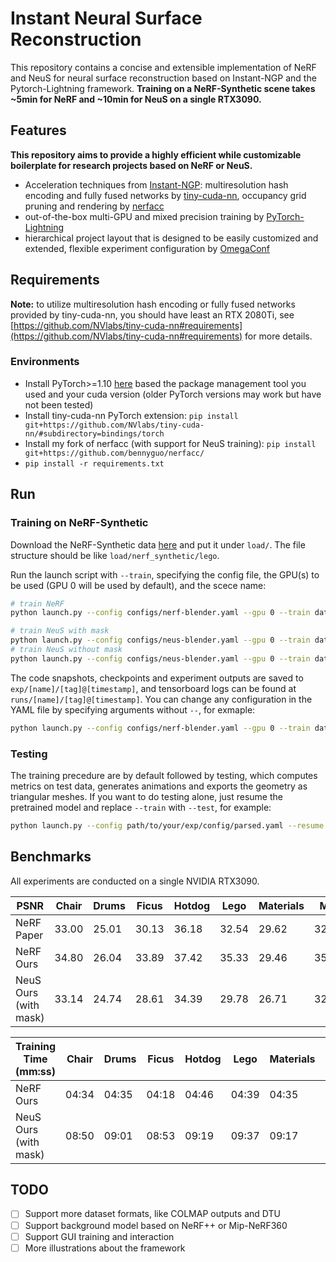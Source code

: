 # Instant Neural Surface Reconstruction

This repository contains a concise and extensible implementation of NeRF and NeuS for neural surface reconstruction based on Instant-NGP and the Pytorch-Lightning framework. **Training on a NeRF-Synthetic scene takes ~5min for NeRF and ~10min for NeuS on a single RTX3090.**


## Features
**This repository aims to provide a highly efficient while customizable boilerplate for research projects based on NeRF or NeuS.**

- Acceleration techniques from [Instant-NGP](https://github.com/NVlabs/instant-ngp): multiresolution hash encoding and fully fused networks by [tiny-cuda-nn](https://github.com/NVlabs/tiny-cuda-nn), occupancy grid pruning and rendering by [nerfacc](https://github.com/KAIR-BAIR/nerfacc)
- out-of-the-box multi-GPU and mixed precision training by [PyTorch-Lightning](https://github.com/Lightning-AI/lightning)
- hierarchical project layout that is designed to be easily customized and extended, flexible experiment configuration by [OmegaConf](https://github.com/omry/omegaconf)


## Requirements
**Note:** to utilize multiresolution hash encoding or fully fused networks provided by tiny-cuda-nn, you should have least an RTX 2080Ti, see [https://github.com/NVlabs/tiny-cuda-nn#requirements](https://github.com/NVlabs/tiny-cuda-nn#requirements) for more details.
### Environments
- Install PyTorch>=1.10 [here](https://pytorch.org/get-started/locally/) based the package management tool you used and your cuda version (older PyTorch versions may work but have not been tested)
- Install tiny-cuda-nn PyTorch extension: `pip install git+https://github.com/NVlabs/tiny-cuda-nn/#subdirectory=bindings/torch`
- Install my fork of nerfacc (with support for NeuS training): `pip install git+https://github.com/bennyguo/nerfacc/`
- `pip install -r requirements.txt`


## Run
### Training on NeRF-Synthetic
Download the NeRF-Synthetic data [here](https://drive.google.com/drive/folders/128yBriW1IG_3NJ5Rp7APSTZsJqdJdfc1) and put it under `load/`. The file structure should be like `load/nerf_synthetic/lego`.

Run the launch script with `--train`, specifying the config file, the GPU(s) to be used (GPU 0 will be used by default), and the scece name:
```bash
# train NeRF
python launch.py --config configs/nerf-blender.yaml --gpu 0 --train dataset.scene=lego tag=example

# train NeuS with mask
python launch.py --config configs/neus-blender.yaml --gpu 0 --train dataset.scene=lego tag=example
# train NeuS without mask
python launch.py --config configs/neus-blender.yaml --gpu 0 --train dataset.scene=lego tag=example system.loss.lambda_mask=0.0
```
The code snapshots, checkpoints and experiment outputs are saved to `exp/[name]/[tag]@[timestamp]`, and tensorboard logs can be found at `runs/[name]/[tag]@[timestamp]`. You can change any configuration in the YAML file by specifying arguments without `--`, for exmaple:
```bash
python launch.py --config configs/nerf-blender.yaml --gpu 0 --train dataset.scene=lego tag=iter50k seed=0 trainer.max_steps=50000
```

### Testing
The training precedure are by default followed by testing, which computes metrics on test data, generates animations and exports the geometry as triangular meshes. If you want to do testing alone, just resume the pretrained model and replace `--train` with `--test`, for example:
```bash
python launch.py --config path/to/your/exp/config/parsed.yaml --resume path/to/your/exp/ckpt/epoch=0-step=20000 --gpu 0 --test
```


## Benchmarks
All experiments are conducted on a single NVIDIA RTX3090.

|PSNR|Chair|Drums|Ficus|Hotdog|Lego|Materials|Mic|Ship|Avg.|
|---|---|---|---|---|---|---|---|---|---|
|NeRF Paper|33.00|25.01|30.13|36.18|32.54|29.62|32.91|28.65|31.01|
|NeRF Ours|34.80|26.04|33.89|37.42|35.33|29.46|35.22|31.17|32.92|
|NeuS Ours (with mask)|33.14|24.74|28.61|34.39|29.78|26.71|32.60|26.85|29.60|

|Training Time (mm:ss)|Chair|Drums|Ficus|Hotdog|Lego|Materials|Mic|Ship|Avg.|
|---|---|---|---|---|---|---|---|---|---|
|NeRF Ours|04:34|04:35|04:18|04:46|04:39|04:35|04:26|05:41|04:42|
|NeuS Ours (with mask)|08:50|09:01|08:53|09:19|09:37|09:17|08:17|11:53|09:23|


## TODO
- [ ] Support more dataset formats, like COLMAP outputs and DTU
- [ ] Support background model based on NeRF++ or Mip-NeRF360
- [ ] Support GUI training and interaction
- [ ] More illustrations about the framework
